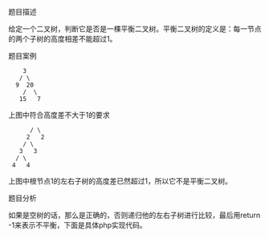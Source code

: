 题目描述

给定一个二叉树，判断它是否是一棵平衡二叉树。平衡二叉树的定义是：每一节点的两个子树的高度相差不能超过1。

题目案例
```
    3
   / \
  9  20
    /  \
   15   7
```
上图中符合高度差不大于1的要求
```
      / \
     2   2
    / \
   3   3
  / \
 4   4
```
上图中根节点1的左右子树的高度差已然超过1，所以它不是平衡二叉树。

题目分析

如果是空树的话，那么是正确的，否则递归他的左右子树进行比较，最后用return -1来表示不平衡，下面是具体php实现代码。
